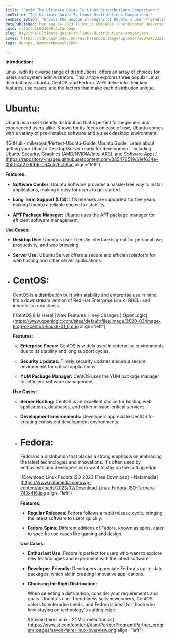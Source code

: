```yaml
---
title: "Day3# The Ultimate Guide To Linux Distributions Comparison:"
seoTitle: "The Ultimate Guide To Linux Distributions Comparison:"
seoDescription: "Unveil the unique strengths of Ubuntu's user-friendliness, CentOS's rock-solid stability, and Fedora's cutting-edge innovation in this comprehensive compari"
datePublished: Mon Aug 14 2023 11:09:31 GMT+0000 (Coordinated Universal Time)
cuid: cllarvu1k001009lactanbeqq
slug: day3-the-ultimate-guide-to-linux-distributions-comparison
cover: https://cdn.hashnode.com/res/hashnode/image/upload/v1694345222122/84bb591f-71fb-4511-bcb6-f9cec1bf86ce.png
tags: devops, hamzarehmansheikh4

---
```


**Introduction:**

Linux, with its diverse range of distributions, offers an array of choices for users and system administrators. This article explores three popular Linux distributions: Ubuntu, CentOS, and Fedora. We'll delve into their key features, use cases, and the factors that make each distribution unique.

# **Ubuntu:**

Ubuntu is a user-friendly distribution that's perfect for beginners and experienced users alike. Known for its focus on ease of use, Ubuntu comes with a variety of pre-installed software and a sleek desktop environment.

![GitHub - mikeroyal/Perfect-Ubuntu-Guide: Ubuntu Guide. Learn about getting  your Ubuntu Desktop/Server ready for development. Including Ubuntu  Security, Graphics (AMD/NVIDIA/Intel ARC), and Software Apps.](https://repository-images.githubusercontent.com/335476519/61ef634e-0b5f-4d27-9fb6-c64d526c595c align="left")

**Features:**

* **Software Center:** Ubuntu Software provides a hassle-free way to install applications, making it easy for users to get started.
    
* **Long Term Support (LTS):** LTS releases are supported for five years, making Ubuntu a reliable choice for stability.
    
* **APT Package Manager:** Ubuntu uses the APT package manager for efficient software management.
    

**Use Cases:**

* **Desktop Use:** Ubuntu's user-friendly interface is great for personal use, productivity, and web browsing.
    
* **Server Use:** Ubuntu Server offers a secure and efficient platform for web hosting and other server applications.
    
* # **CentOS:**
    
    CentOS is a distribution built with stability and enterprise use in mind. It's a downstream version of Red Hat Enterprise Linux (RHEL) and inherits its robustness.
    
    ![CentOS 8 Is Here! | New Features + Key Changes | OpenLogic](https://www.openlogic.com/sites/default/files/image/2020-03/image-blog-ol-centos-linux8-01_0.png align="left")
    
    **Features:**
    
    * **Enterprise Focus:** CentOS is widely used in enterprise environments due to its stability and long support cycles.
        
    * **Security Updates:** Timely security updates ensure a secure environment for critical applications.
        
    * **YUM Package Manager:** CentOS uses the YUM package manager for efficient software management.
        
    
    **Use Cases:**
    
    * **Server Hosting:** CentOS is an excellent choice for hosting web applications, databases, and other mission-critical services.
        
    * **Development Environments:** Developers appreciate CentOS for creating consistent development environments.
        
    * # **Fedora:**
        
        Fedora is a distribution that places a strong emphasis on embracing the latest technologies and innovations. It's often used by enthusiasts and developers who want to stay on the cutting edge.
        
        ![Download Linux Fedora ISO 2023 (Free Download) - Nafamedia](https://www.nafamedia.com/wp-content/uploads/2023/02/Download-Linux-Fedora-ISO-Terbaru-740x416.jpg align="left")
        
        **Features:**
        
        * **Regular Releases:** Fedora follows a rapid release cycle, bringing the latest software to users quickly.
            
        * **Fedora Spins:** Different editions of Fedora, known as spins, cater to specific use cases like gaming and design.
            
        
        **Use Cases:**
        
        * **Enthusiast Use:** Fedora is perfect for users who want to explore new technologies and experiment with the latest software.
            
        * **Developer-Friendly:** Developers appreciate Fedora's up-to-date packages, which aid in creating innovative applications.
            
        * **Choosing the Right Distribution:**
            
            When selecting a distribution, consider your requirements and goals. Ubuntu's user-friendliness suits newcomers, CentOS caters to enterprise needs, and Fedora is ideal for those who love staying on technology's cutting edge.
            
            ![Savoir-faire Linux - STMicroelectronics](https://www.st.com/content/dam/PartnerProgram/Partner_program_pages/savoir-faire-linux-overview.png align="left")